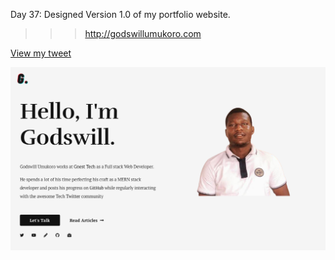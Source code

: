 Day 37: Designed Version 1.0 of my portfolio website.
>>> http://godswillumukoro.com

[View my tweet](https://twitter.com/umuks_/status/1365651718013390848?s=20)

![godswillumukoro.com wbsite design](01.png)
